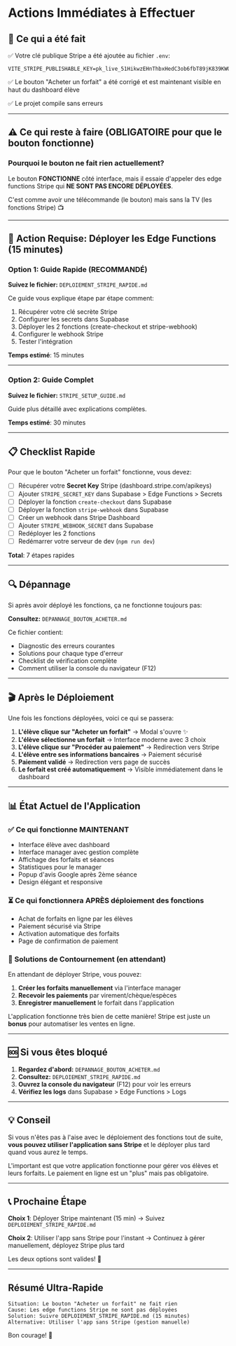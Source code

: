 # Actions Immédiates à Effectuer

## 🎯 Ce qui a été fait

✅ Votre clé publique Stripe a été ajoutée au fichier `.env`:
```
VITE_STRIPE_PUBLISHABLE_KEY=pk_live_51HikwzEHnThbxHedC3ob6fbT89jK839KWQoXgD3pyNArR5c4HLtwpKsrsDlZiQbsKYwJFHOxYxpZ40JKL1QqG3Na00DVUANgrc
```

✅ Le bouton "Acheter un forfait" a été corrigé et est maintenant visible en haut du dashboard élève

✅ Le projet compile sans erreurs

---

## ⚠️ Ce qui reste à faire (OBLIGATOIRE pour que le bouton fonctionne)

### Pourquoi le bouton ne fait rien actuellement?

Le bouton **FONCTIONNE** côté interface, mais il essaie d'appeler des edge functions Stripe qui **NE SONT PAS ENCORE DÉPLOYÉES**.

C'est comme avoir une télécommande (le bouton) mais sans la TV (les fonctions Stripe) 📺

---

## 🚀 Action Requise: Déployer les Edge Functions (15 minutes)

### Option 1: Guide Rapide (RECOMMANDÉ)

**Suivez le fichier:** `DEPLOIEMENT_STRIPE_RAPIDE.md`

Ce guide vous explique étape par étape comment:
1. Récupérer votre clé secrète Stripe
2. Configurer les secrets dans Supabase
3. Déployer les 2 fonctions (create-checkout et stripe-webhook)
4. Configurer le webhook Stripe
5. Tester l'intégration

**Temps estimé**: 15 minutes

---

### Option 2: Guide Complet

**Suivez le fichier:** `STRIPE_SETUP_GUIDE.md`

Guide plus détaillé avec explications complètes.

**Temps estimé**: 30 minutes

---

## 📋 Checklist Rapide

Pour que le bouton "Acheter un forfait" fonctionne, vous devez:

- [ ] Récupérer votre **Secret Key** Stripe (dashboard.stripe.com/apikeys)
- [ ] Ajouter `STRIPE_SECRET_KEY` dans Supabase > Edge Functions > Secrets
- [ ] Déployer la fonction `create-checkout` dans Supabase
- [ ] Déployer la fonction `stripe-webhook` dans Supabase
- [ ] Créer un webhook dans Stripe Dashboard
- [ ] Ajouter `STRIPE_WEBHOOK_SECRET` dans Supabase
- [ ] Redéployer les 2 fonctions
- [ ] Redémarrer votre serveur de dev (`npm run dev`)

**Total**: 7 étapes rapides

---

## 🔍 Dépannage

Si après avoir déployé les fonctions, ça ne fonctionne toujours pas:

**Consultez:** `DEPANNAGE_BOUTON_ACHETER.md`

Ce fichier contient:
- Diagnostic des erreurs courantes
- Solutions pour chaque type d'erreur
- Checklist de vérification complète
- Comment utiliser la console du navigateur (F12)

---

## 🎬 Après le Déploiement

Une fois les fonctions déployées, voici ce qui se passera:

1. **L'élève clique sur "Acheter un forfait"** → Modal s'ouvre ✨
2. **L'élève sélectionne un forfait** → Interface moderne avec 3 choix
3. **L'élève clique sur "Procéder au paiement"** → Redirection vers Stripe
4. **L'élève entre ses informations bancaires** → Paiement sécurisé
5. **Paiement validé** → Redirection vers page de succès
6. **Le forfait est créé automatiquement** → Visible immédiatement dans le dashboard

---

## 📊 État Actuel de l'Application

### ✅ Ce qui fonctionne MAINTENANT
- Interface élève avec dashboard
- Interface manager avec gestion complète
- Affichage des forfaits et séances
- Statistiques pour le manager
- Popup d'avis Google après 2ème séance
- Design élégant et responsive

### ⏳ Ce qui fonctionnera APRÈS déploiement des fonctions
- Achat de forfaits en ligne par les élèves
- Paiement sécurisé via Stripe
- Activation automatique des forfaits
- Page de confirmation de paiement

### 🔄 Solutions de Contournement (en attendant)

En attendant de déployer Stripe, vous pouvez:
1. **Créer les forfaits manuellement** via l'interface manager
2. **Recevoir les paiements** par virement/chèque/espèces
3. **Enregistrer manuellement** le forfait dans l'application

L'application fonctionne très bien de cette manière! Stripe est juste un **bonus** pour automatiser les ventes en ligne.

---

## 🆘 Si vous êtes bloqué

1. **Regardez d'abord:** `DEPANNAGE_BOUTON_ACHETER.md`
2. **Consultez:** `DEPLOIEMENT_STRIPE_RAPIDE.md`
3. **Ouvrez la console du navigateur** (F12) pour voir les erreurs
4. **Vérifiez les logs** dans Supabase > Edge Functions > Logs

---

## 💡 Conseil

Si vous n'êtes pas à l'aise avec le déploiement des fonctions tout de suite, **vous pouvez utiliser l'application sans Stripe** et le déployer plus tard quand vous aurez le temps.

L'important est que votre application fonctionne pour gérer vos élèves et leurs forfaits. Le paiement en ligne est un "plus" mais pas obligatoire.

---

## 📞 Prochaine Étape

**Choix 1**: Déployer Stripe maintenant (15 min)
→ Suivez `DEPLOIEMENT_STRIPE_RAPIDE.md`

**Choix 2**: Utiliser l'app sans Stripe pour l'instant
→ Continuez à gérer manuellement, déployez Stripe plus tard

Les deux options sont valides! 🙂

---

## Résumé Ultra-Rapide

```
Situation: Le bouton "Acheter un forfait" ne fait rien
Cause: Les edge functions Stripe ne sont pas déployées
Solution: Suivre DEPLOIEMENT_STRIPE_RAPIDE.md (15 minutes)
Alternative: Utiliser l'app sans Stripe (gestion manuelle)
```

Bon courage! 💪
